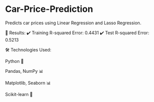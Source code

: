 # Car-Price-Prediction
Predicts car prices using Linear Regression and Lasso Regression.

🎯 Results:
✔️ Training R-squared Error: 0.4431
✔️ Test R-squared Error: 0.5213

🛠 Technologies Used:

Python 🐍

Pandas, NumPy 📊

Matplotlib, Seaborn 📊

Scikit-learn 🤖
